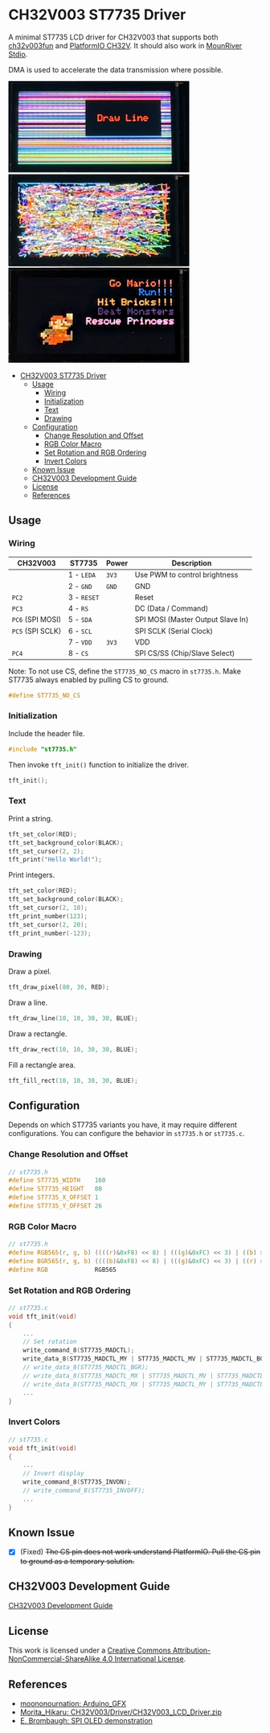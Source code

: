 # CH32V003 ST7735 Driver

A minimal ST7735 LCD driver for CH32V003 that supports both [ch32v003fun](https://github.com/cnlohr/ch32v003fun) and [PlatformIO CH32V](https://github.com/Community-PIO-CH32V/platform-ch32v). It should also work in [MounRiver Stdio](http://www.mounriver.com/).

DMA is used to accelerate the data transmission where possible.

![ST7735](images/ST7735.webp)

- [CH32V003 ST7735 Driver](#ch32v003-st7735-driver)
  - [Usage](#usage)
    - [Wiring](#wiring)
    - [Initialization](#initialization)
    - [Text](#text)
    - [Drawing](#drawing)
  - [Configuration](#configuration)
    - [Change Resolution and Offset](#change-resolution-and-offset)
    - [RGB Color Macro](#rgb-color-macro)
    - [Set Rotation and RGB Ordering](#set-rotation-and-rgb-ordering)
    - [Invert Colors](#invert-colors)
  - [Known Issue](#known-issue)
  - [CH32V003 Development Guide](#ch32v003-development-guide)
  - [License](#license)
  - [References](#references)

## Usage

### Wiring

| CH32V003         | ST7735      | Power | Description                       |
| ---------------- | ----------- | ----- | --------------------------------- |
|                  | 1 - `LEDA`  | `3V3` | Use PWM to control brightness     |
|                  | 2 - `GND`   | `GND` | GND                               |
| `PC2`            | 3 - `RESET` |       | Reset                             |
| `PC3`            | 4 - `RS`    |       | DC (Data / Command)               |
| `PC6` (SPI MOSI) | 5 - `SDA`   |       | SPI MOSI (Master Output Slave In) |
| `PC5` (SPI SCLK) | 6 - `SCL`   |       | SPI SCLK (Serial Clock)           |
|                  | 7 - `VDD`   | `3V3` | VDD                               |
| `PC4`            | 8 - `CS`    |       | SPI CS/SS (Chip/Slave Select)     |

Note: To not use CS, define the `ST7735_NO_CS` macro in `st7735.h`. Make ST7735 always enabled by pulling CS to ground.

```C
#define ST7735_NO_CS
```

### Initialization

Include the header file.

```C
#include "st7735.h"
```

Then invoke `tft_init()` function to initialize the driver.

```C
tft_init();
```

### Text

Print a string.

```C
tft_set_color(RED);
tft_set_background_color(BLACK);
tft_set_cursor(2, 2);
tft_print("Hello World!");
```

Print integers.

```C
tft_set_color(RED);
tft_set_background_color(BLACK);
tft_set_cursor(2, 10);
tft_print_number(123);
tft_set_cursor(2, 20);
tft_print_number(-123);
```

### Drawing

Draw a pixel.

```C
tft_draw_pixel(80, 30, RED);
```

Draw a line.

```C
tft_draw_line(10, 10, 30, 30, BLUE);
```

Draw a rectangle.

```C
tft_draw_rect(10, 10, 30, 30, BLUE);
```

Fill a rectangle area.

```C
tft_fill_rect(10, 10, 30, 30, BLUE);
```

## Configuration

Depends on which ST7735 variants you have, it may require different configurations. You can configure the behavior in `st7735.h` or `st7735.c`.

### Change Resolution and Offset

```C
// st7735.h
#define ST7735_WIDTH    160
#define ST7735_HEIGHT   80
#define ST7735_X_OFFSET 1
#define ST7735_Y_OFFSET 26
```

### RGB Color Macro

```C
// st7735.h
#define RGB565(r, g, b) ((((r)&0xF8) << 8) | (((g)&0xFC) << 3) | ((b) >> 3))
#define BGR565(r, g, b) ((((b)&0xF8) << 8) | (((g)&0xFC) << 3) | ((r) >> 3))
#define RGB             RGB565
```

### Set Rotation and RGB Ordering

```C
// st7735.c
void tft_init(void)
{
    ...
    // Set rotation
    write_command_8(ST7735_MADCTL);
    write_data_8(ST7735_MADCTL_MY | ST7735_MADCTL_MV | ST7735_MADCTL_BGR);  // 0 - Horizontal
    // write_data_8(ST7735_MADCTL_BGR);                                        // 1 - Vertical
    // write_data_8(ST7735_MADCTL_MX | ST7735_MADCTL_MV | ST7735_MADCTL_BGR);  // 2 - Horizontal
    // write_data_8(ST7735_MADCTL_MX | ST7735_MADCTL_MY | ST7735_MADCTL_BGR);  // 3 - Vertical
    ...
}
```

### Invert Colors

```C
// st7735.c
void tft_init(void)
{
    ...
    // Invert display
    write_command_8(ST7735_INVON);
    // write_command_8(ST7735_INVOFF);
    ...
}
```

## Known Issue

- [x] (Fixed) ~~The CS pin does not work understand PlatformIO. Pull the CS pin to ground as a temporary solution.~~

## CH32V003 Development Guide

[CH32V003 Development Guide](CH32V003_Dev_Guide.md)

## License

This work is licensed under a [Creative Commons Attribution-NonCommercial-ShareAlike 4.0 International License](https://creativecommons.org/licenses/by-nc-sa/4.0/).

## References

- [moononournation: Arduino_GFX](https://github.com/moononournation/Arduino_GFX)
- [Morita_Hikaru: CH32V003/Driver/CH32V003_LCD_Driver.zip](https://gitee.com/morita/ch32-v003/tree/master/Driver)
- [E. Brombaugh: SPI OLED demonstration](https://github.com/cnlohr/ch32v003fun/tree/master/examples/spi_oled)
